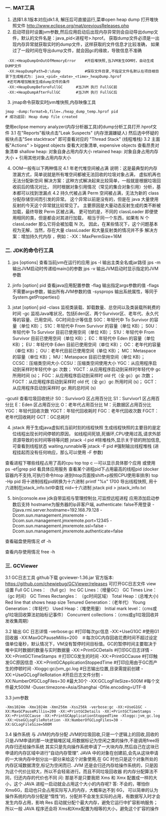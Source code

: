 ### 一. MAT工具
1. 选择1.8.1版本对应jdk1.8, 解压后可直接运行,菜单open heap dump 打开堆快照文件  http://www.eclipse.org/mat/previousReleases.php
2. 启动项目时设置jvm参数,然后应用启动后出现内存异常则会自动导出dump文件，默认的文件名是：java_pid<进程号>.hprof。
获取dump文件必须是一出现内存异常就获取实时的dump文件，这样获取的文件信息才比较准确，
如果过了一段时间在导出dump文件，就会因gc的缘故，导致信息不准确
```$xslt
 -XX:+HeapDumpOnOutOfMemoryError    #开启堆快照,当JVM发生OOM时，自动生成DUMP文件
 -XX:HeapDumpPath=D:\dump           #保存文件目录,不指定文件名默认在项目根目录下生成格式为: java_<pid>_<date>_<time>_heapDump.hprof
 #还可再增加触发生成dump文件的条件
 -XX:+HeapDumpBeforeFullGC		#当JVM 执行 FullGC前
 -XX:+HeapDumpAfterFullGC		#当JVM 执行 FullGC后
```
3. jmap命令获取实时jvm堆快照,内存映像工具
```$xslt
jmap -dump:format=b,file=./heap_dump_temp.hprof pid
# 成功返回: Heap dump file created
```
使用eclipse memory analyzer(内存分析器工具)的dump分析工具打开.hprof文件
3.1 在"Reports"板块点击"Leak Suspects" (内存泄漏嫌疑人)
    然后选中怀疑的板块点击"See stacktrace" 即可查看对应的 "Thread Stack" (线程堆栈)
3.2 主面板"Actions" > biggest objects 查看大对象清单, expensive objects 查看昂贵对象清单
    shallow heap: 对象自身占用内存大小
    retained heap: 对象自身占用内存大小 + 引用其他对象占用内存大小

4. OOM一般有以下两种情况
4.1 年老代堆空间被占满
说明：这是最典型的内存泄漏方式，简单说就是所有堆空间都被无法回收的垃圾对象占满，
虚拟机再也无法分配新空间
解决方案：这种方式解决起来比较简单，一般就是根据垃圾回收前后的情况对比，
同时根据对象引用情况（常见的集合对象引用）分析，基本都可以找到泄漏点
4.2 持久代被占满
Perm 空间被占满，无法为新的 class 分配存储空间而引发的异常。
这个异常以前是没有的，但是在 java 大量使用反射的今天这个异常就比较常见了。
主要原因是大量动态反射生成的类不断被加载，最终导致 Perm 区被占满。
更可怕的是，不同的 classLoader 即便使用相同的类，但是都会对其进行加载，
相当于同一个东西，如果有 N 个classLoader 那么它将会被加载 N 次。
因此，在某些情况下，这个问题基本视为无解，当然，存在大量 classLoader 和大量反射类的情况并不多
解决方案：增加持久代内存 ，例如：-XX：MaxPermSize=16M

### 二. JDK的命令行工具
1. jps [options] 查看当前jvm在运行的应用
jps -l 输出主类全名或jar路径
jps -m 输出JVM启动时传递给main()的参数
jps -v 输出JVM启动时显示指定的JVM参数

2. jinfo [option] pid  查看java应用配置参数 
-flag     输出指定args参数的值
-flags    不需要args参数，输出所有JVM参数的值
-sysprops 输出系统属性，等同于System.getProperties()

3. jstat [option] pid 
-class  监视类装载、卸载数量、总空间以及类装载所耗费的时间
-gc     监视Java堆状况，包括Eden区、两个Survivor区、老年代、永久代等的容量、已用空间、GC时间合计等信息
    S0C：年轻代中 To Survivor 的容量（单位 KB）；
    S1C：年轻代中 From Survivor 的容量（单位 KB）；
    S0U：年轻代中 To Survivor 目前已使用空间（单位 KB）；
    S1U：年轻代中 From Survivor 目前已使用空间（单位 KB）；
    EC：年轻代中 Eden 的容量（单位 KB）；
    EU：年轻代中 Eden 目前已使用空间（单位 KB）；
    OC：老年代的容量（单位 KB）；
    OU：老年代目前已使用空间（单位 KB）；
    MC：Metaspace 的容量（单位 KB）；
    MU：Metaspace 目前已使用空间（单位 KB）；
    CCSC：压缩类空间大小
    CCSU：压缩类空间使用大小
    YGC：从应用程序启动到采样时年轻代中 gc 次数；
    YGCT：从应用程序启动到采样时年轻代中 gc 所用时间 (s)；
    FGC：从应用程序启动到采样时 old 代（全 gc）gc 次数；
    FGCT：从应用程序启动到采样时 old 代（全 gc）gc 所用时间 (s)；
    GCT：从应用程序启动到采样时 gc 用的总时间 (s)
    
-gcutil 查看垃圾回收统计
    S0：Survivor0 区占用百分比
    S1：Survivor1 区占用百分比
    E：Eden 区占用百分比
    O：老年代占用百分比
    M：元数据区占用百分比
    YGC：年轻代回收次数
    YGCT：年轻代回收耗时
    FGC：老年代回收次数
    FGCT：老年代回收耗时
    GCT：GC总耗时
 
4. jstack 用于生成java虚拟机当前时刻的线程快照
生成线程快照的主要目的是定位线程出现长时间停顿的原因，
如线程间死锁,死循环,CPU使用过高,请求外部资源导致的长时间等待等问题
jstack -l pid  #除堆栈外,显示关于锁的附加信息, 可查看到线程状态 waiting,runnable等
jstack -F pid  #强制输出线程堆栈 (进程挂起而没有任何响应，那么可以使用 -F 参数)

查看进程下哪些线程占用了高的cpu 
top
top c  --可以显示具体那个应用
或使用 ps -ef|grep pid 看具体应用服务
查看某个进程pid下占用最高的线程pid (docker容器内不支持,可执行命令htop 进到htop页面按shift+p按照CPU使用率排序)
top -Hp pid 
将十进制线程pid转换为十六进制
printf "%x" 1700
导出线程快照, 用十六进制在jstack_info.txt中查找 nid=十六进制
jstack pid > jstack_info.txt 

5. bin/jconsole.exe jdk自带监视与管理控制台,可监控远程进程
应用添加启动参数后支持 hostname为服务器的ip非客户端, authenticate: false不用登录
-Djava.rmi.server.hostname=192.168.79.128
-Dcom.sun.management.jmxremote
-Dcom.sun.management.jmxremote.port=12345
-Dcom.sun.management.jmxremote.ssl=false
-Dcom.sun.management.jmxremote.authenticate=false


查看磁盘使用情况
df -h

查看内存使用情况
free -h

### 三. GCViewer 
3.1 GC日志工具 github下载 gcviewer-1.36.jar 官方版本: https://github.com/chewiebug/GCViewer/releases
可打开GC日志文件 view 设置
Full GC Lines： （full gc）
Inc GC Lines：（增量GC）
GC Times Line： （gc 时间）
GC Times Rectangles： （gc时间区域）
Total Heap：(总堆大小)
Red line that shows heap size
Tenured Generation：（老年代）
Young Generation：（年轻代）
Used Heap：（堆使用量）
Initial mark level：（cms或g1垃圾回收算法初始标记事件）
Concurrent collections：（cms或g1垃圾回收并发收集周期）

3.2 输出 GC 日志详情
-verbose:gc   #打印每次gc信息
-XX:+UseG1GC  #使用G1回收器
-XX:MaxGCPauseMillis=200　＃每次GC内存回收花费时间不超过设定值单位毫秒，默认情况下，VM没有暂停时间目标值。GC的暂停时间主要取决于堆中实时数据的数量与实时数据量
-XX:+PrintGCDetails  #打印GC日志详情
-XX:+PrintGCTimeStamps    ＃打印CG发生的时间
-XX:+PrintGCCause         #打印触发GC原因信息
-XX:+PrintGCApplicationStoppedTime #打印应用由于GC而产生的停顿时间
-Xloggc:gc/jvm_gc.log                  #日志输出位置,目录需提前创建
-XX:+UseGCLogFileRotation           #开启日志文件分割
-XX:NumberOfGCLogFiles=30           #最大30个
-XX:GCLogFileSize=500M              #每个文件最大500M
-Duser.timezone=Asia/Shanghai
-Dfile.encoding=UTF-8

3.3 jvm参数
```$xslt
-Xms1024m -Xmx1024m -Xmn256m -Xss256k -verbose:gc -XX:+UseG1GC -XX:MaxGCPauseMillis=200 -XX:+PrintGCDetails -XX:+PrintGCTimeStamps -XX:+PrintGCCause -XX:+PrintGCApplicationStoppedTime -Xloggc:jvm_gc.log -XX:+UseGCLogFileRotation -XX:NumberOfGCLogFiles=30 -XX:GCLogFileSize=500M 
```

3.4 操作系统 与 JVM的内存分配
JVM的垃圾回收,只是一个逻辑上的回收,回收的只是JVM申请的那一块逻辑堆区域,将数据标记为空闲之类的操作,不是调用free将内存归还给操作系统
其实只是先向操作系统申请了一大块内存,然后自己在这块已申请的内存区域中进行“自动内存管理”. 
JAVA 中的对象在创建前,会先从这块申请的一大块内存中划分出一部分来给这个对象使用,在 GC 时也只是这个对象所处的内存区域数据清空,标记为空闲而已.
JVM 还是会归还内存给操作系统的，只是因为这个代价比较大，所以不会轻易进行。而且不同垃圾回收器 的内存分配算法不同，归还内存的代价也不同
问: 那是不是只要我把 Xms 和 Xmx 配置成一样的大小，这个 JAVA 进程一启动就会占用这个大小的内存呢?
答: 不会的，哪怕你 Xms6G，启动也只会占用实际写入的内存，大概率达不到 6G，
可以简单的认为操作系统的内存分配是“惰性”的，分配并不会发生实际的占用，有数据写入时才会发生内存占用，影响 Res
启动就分配个最大内存，避免它运行中扩容影响服务；所以一般 JAVA 程序还会将 Xms和Xmx配置为相等的大小，避免这个扩容的操作